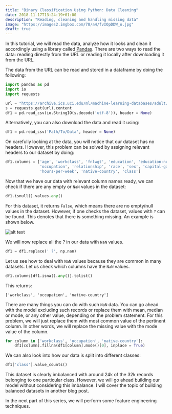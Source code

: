 ```yaml
---
title: "Binary Classification Using Python: Data Cleaning"
date: 2018-11-17T13:24:19+01:00
description: "Reading, cleaning and handling missing data"
image: "https://images2.imgbox.com/78/a4/fvIOpDDW_o.jpg"
draft: true
---
```


In this tutorial, we will read the data, analyze how it looks and clean it accordingly using a library called [Pandas](https://pandas.pydata.org/). There are two ways to read the data: reading directly from the URL or reading it locally after downloading it from the URL.

The data from the URL can be read and stored in a dataframe by doing the following:

```Python
import pandas as pd
import io
import requests

url = "https://archive.ics.uci.edu/ml/machine-learning-databases/adult/adult.data"
s = requests.get(url).content
df1 = pd.read_csv(io.StringIO(s.decode('utf-8')), header = None)
```

Alternatively, you can also download the data and read it using:

```Python
df1 = pd.read_csv('Path/To/Data', header = None)
```

On carefully looking at the data, you will notice that our dataset has no headers. However, this problem can be solved by assigning relevant headers to our dataset by doing:

```Python
df1.columns = ['age', 'workclass', 'fnlwgt', 'education', 'education-num', 'marital-status',
               'occupation', 'relationship', 'race', 'sex', 'capital-gain', 'capital-loss',
               'hours-per-week', 'native-country', 'class']
```

Now that we have our data with relevant column names ready, we can check if there are any empty or `NaN` values in the dataset:

```Python
df1.isnull().values.any()
```

For this dataset, it returns `False`, which means there are no empty/null values in the dataset. However, if one checks the dataset, values with `?` can be found. This denotes that there is something missing. An example is shown below.

![alt text](https://images2.imgbox.com/98/0f/Asg3YQVb_o.png "Missing Data")

We will now replace all the ? in our data with `NaN` values.

```Python
df1 = df1.replace(' ?', np.nan)
```

Let us see how to deal with `NaN` values because they are common in many datasets. Let us check which columns have the `NaN` values.

```Python
df1.columns[df1.isna().any()].tolist()
```

This returns:

```
['workclass', 'occupation', 'native-country']
```

There are many things you can do with such `NaN` data. You can go ahead with the model excluding such records or replace them with mean, median or mode, or any other value, depending on the problem statement. For this problem, we will just replace them with most common value of the pertinent column. In other words, we will replace the missing value with the mode value of the column.

```Python
for column in ['workclass', 'occupation', 'native-country']:
    df1[column].fillna(df1[column].mode()[0], inplace = True)
```

We can also look into how our data is split into different classes:

```Python
df1['class'].value_counts()
```

This dataset is clearly imbalanced with around 24k of the 32k records belonging to one particular class. However, we will go ahead building our model without considering this imbalance. I will cover the topic of building balanced datasets in another blog post.

In the next part of this series, we will perform some feature engineering techniques.